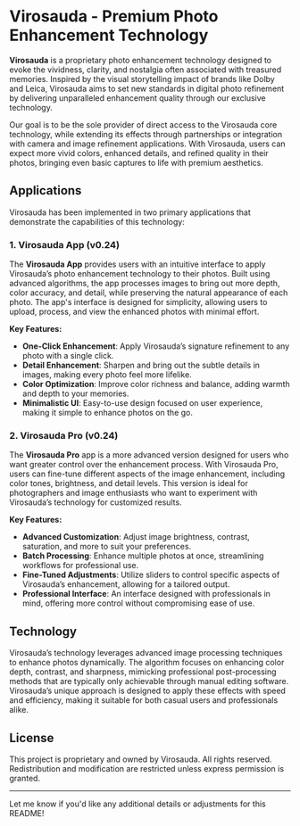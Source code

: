 
# Virosauda - Premium Photo Enhancement Technology

**Virosauda** is a proprietary photo enhancement technology designed to evoke the vividness, clarity, and nostalgia often associated with treasured memories. Inspired by the visual storytelling impact of brands like Dolby and Leica, Virosauda aims to set new standards in digital photo refinement by delivering unparalleled enhancement quality through our exclusive technology.

Our goal is to be the sole provider of direct access to the Virosauda core technology, while extending its effects through partnerships or integration with camera and image refinement applications. With Virosauda, users can expect more vivid colors, enhanced details, and refined quality in their photos, bringing even basic captures to life with premium aesthetics.

## Applications

Virosauda has been implemented in two primary applications that demonstrate the capabilities of this technology:

### 1. Virosauda App (v0.24)

The **Virosauda App** provides users with an intuitive interface to apply Virosauda’s photo enhancement technology to their photos. Built using advanced algorithms, the app processes images to bring out more depth, color accuracy, and detail, while preserving the natural appearance of each photo. The app's interface is designed for simplicity, allowing users to upload, process, and view the enhanced photos with minimal effort.

**Key Features:**
- **One-Click Enhancement**: Apply Virosauda’s signature refinement to any photo with a single click.
- **Detail Enhancement**: Sharpen and bring out the subtle details in images, making every photo feel more lifelike.
- **Color Optimization**: Improve color richness and balance, adding warmth and depth to your memories.
- **Minimalistic UI**: Easy-to-use design focused on user experience, making it simple to enhance photos on the go.

### 2. Virosauda Pro (v0.24)

The **Virosauda Pro** app is a more advanced version designed for users who want greater control over the enhancement process. With Virosauda Pro, users can fine-tune different aspects of the image enhancement, including color tones, brightness, and detail levels. This version is ideal for photographers and image enthusiasts who want to experiment with Virosauda’s technology for customized results.

**Key Features:**
- **Advanced Customization**: Adjust image brightness, contrast, saturation, and more to suit your preferences.
- **Batch Processing**: Enhance multiple photos at once, streamlining workflows for professional use.
- **Fine-Tuned Adjustments**: Utilize sliders to control specific aspects of Virosauda’s enhancement, allowing for a tailored output.
- **Professional Interface**: An interface designed with professionals in mind, offering more control without compromising ease of use.


## Technology

Virosauda’s technology leverages advanced image processing techniques to enhance photos dynamically. The algorithm focuses on enhancing color depth, contrast, and sharpness, mimicking professional post-processing methods that are typically only achievable through manual editing software. Virosauda’s unique approach is designed to apply these effects with speed and efficiency, making it suitable for both casual users and professionals alike.

## License

This project is proprietary and owned by Virosauda. All rights reserved. Redistribution and modification are restricted unless express permission is granted.

---

Let me know if you'd like any additional details or adjustments for this README!
